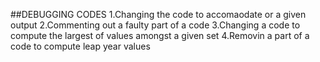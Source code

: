 ##DEBUGGING CODES
1.Changing the code to accomaodate or a given output
2.Commenting out a faulty part of a code
3.Changing a code to compute the largest of values amongst a given set
4.Removin a part of a code to compute leap year values 
